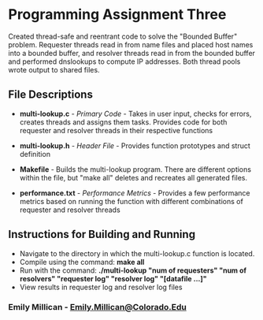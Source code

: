 # Programming Assignment Three

Created thread-safe and reentrant code to solve the "Bounded Buffer" problem. Requester threads read in from name files and placed host names into a bounded buffer, and resolver threads read in from the bounded buffer and performed dnslookups to compute IP addresses. Both thread pools wrote output to shared files.

## File Descriptions

* **multi-lookup.c** - *Primary Code* - Takes in user input, checks for errors, creates threads and assigns them tasks. Provides code for both requester and resolver threads in their respective functions

* **multi-lookup.h** - *Header File* - Provides function prototypes and struct definition  

* **Makefile** - Builds the multi-lookup program. There are different options within the file, but "make all" deletes and recreates all generated files.

* **performance.txt** - *Performance Metrics* - Provides a few performance metrics based on running the function with different combinations of requester and resolver threads


## Instructions for Building and Running
* Navigate to the directory in which the multi-lookup.c function is located.
* Compile using the command: **make all**
* Run with the command: **./multi-lookup "num of requesters" "num of resolvers" "requester log" "resolver log" "[datafile ...]"**
* View results in requester log and resolver log files


### Emily Millican - Emily.Millican@Colorado.Edu


